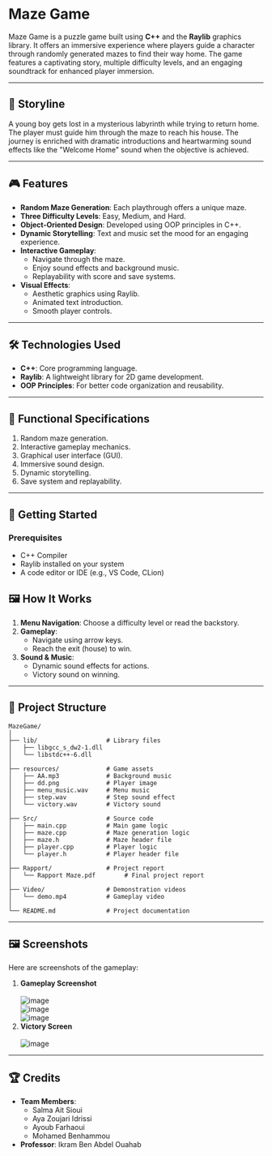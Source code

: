 # Maze Game

Maze Game is a puzzle game built using **C++** and the **Raylib** graphics library. It offers an immersive experience where players guide a character through randomly generated mazes to find their way home. The game features a captivating story, multiple difficulty levels, and an engaging soundtrack for enhanced player immersion.

---

## 📖 Storyline
A young boy gets lost in a mysterious labyrinth while trying to return home. The player must guide him through the maze to reach his house. The journey is enriched with dramatic introductions and heartwarming sound effects like the "Welcome Home" sound when the objective is achieved.

---

## 🎮 Features
- **Random Maze Generation**: Each playthrough offers a unique maze.
- **Three Difficulty Levels**: Easy, Medium, and Hard.
- **Object-Oriented Design**: Developed using OOP principles in C++.
- **Dynamic Storytelling**: Text and music set the mood for an engaging experience.
- **Interactive Gameplay**:
  - Navigate through the maze.
  - Enjoy sound effects and background music.
  - Replayability with score and save systems.
- **Visual Effects**:
  - Aesthetic graphics using Raylib.
  - Animated text introduction.
  - Smooth player controls.

---

## 🛠️ Technologies Used
- **C++**: Core programming language.
- **Raylib**: A lightweight library for 2D game development.
- **OOP Principles**: For better code organization and reusability.

---

## 🔧 Functional Specifications
1. Random maze generation.
2. Interactive gameplay mechanics.
3. Graphical user interface (GUI).
4. Immersive sound design.
5. Dynamic storytelling.
6. Save system and replayability.

---

## 🚀 Getting Started
### Prerequisites
- C++ Compiler
- Raylib installed on your system
- A code editor or IDE (e.g., VS Code, CLion)

## 🖼️ How It Works

1. **Menu Navigation**: Choose a difficulty level or read the backstory.
2. **Gameplay**:
    - Navigate using arrow keys.
    - Reach the exit (house) to win.
3. **Sound & Music**:
    - Dynamic sound effects for actions.
    - Victory sound on winning.

--- 
## 📂 Project Structure

```plaintext
MazeGame/
│
├── lib/                   # Library files
│   ├── libgcc_s_dw2-1.dll
│   └── libstdc++-6.dll
│
├── resources/             # Game assets
│   ├── AA.mp3             # Background music
│   ├── dd.png             # Player image
│   ├── menu_music.wav     # Menu music
│   ├── step.wav           # Step sound effect
│   └── victory.wav        # Victory sound
│
├── Src/                   # Source code
│   ├── main.cpp           # Main game logic
│   ├── maze.cpp           # Maze generation logic
│   ├── maze.h             # Maze header file
│   ├── player.cpp         # Player logic
│   └── player.h           # Player header file
│
├── Rapport/               # Project report
│   └── Rapport Maze.pdf        # Final project report
│
├── Video/                 # Demonstration videos
│   └── demo.mp4           # Gameplay video
│
└── README.md              # Project documentation

```

---
## 🖼️ Screenshots

Here are screenshots of the gameplay:

1. **Gameplay Screenshot**
    </br>
    </br>
   ![image](https://github.com/Freyja099/Maze/blob/8e02be5bc561360ae2babc52da9c1ea2b34b31dc/Screenshots/Capture%20d'%C3%A9cran%202024-12-18%20205450.png)
    </br>
    ![image](https://github.com/Freyja099/Maze/blob/8e02be5bc561360ae2babc52da9c1ea2b34b31dc/Screenshots/Capture%20d'%C3%A9cran%202024-12-18%20205507.png)
    </br>
    ![image](https://github.com/Freyja099/Maze/blob/8e02be5bc561360ae2babc52da9c1ea2b34b31dc/Screenshots/Capture%20d'%C3%A9cran%202024-12-18%20205524.png)
2. **Victory Screen**
   </br>
   </br>
    ![image](https://github.com/Freyja099/Maze/blob/8e02be5bc561360ae2babc52da9c1ea2b34b31dc/Screenshots/Capture%20d'%C3%A9cran%202024-12-18%20205650.png)
---
## 🏆 Credits

- **Team Members**:
    - Salma Ait Sioui
    - Aya Zoujari Idrissi
    - Ayoub Farhaoui
    - Mohamed Benhammou
- **Professor**: Ikram Ben Abdel Ouahab

